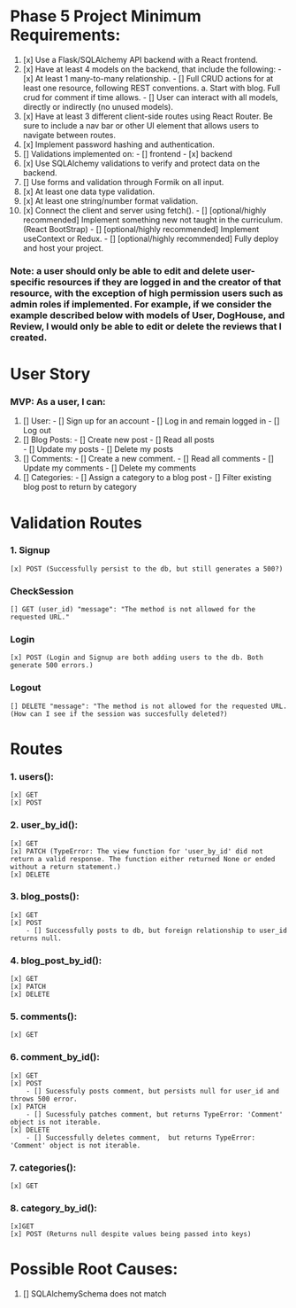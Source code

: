   <!-- Double click, hit F2 to highlight all instances of word. -->
  <!-- rafce -->

# Phase 5 Project Minimum Requirements:

01. [x] Use a Flask/SQLAlchemy API backend with a React frontend.
02. [x] Have at least 4 models on the backend, that include the following:
        - [x] At least 1 many-to-many relationship.
        - [] Full CRUD actions for at least one resource, following REST conventions.
            a. Start with blog. Full crud for comment if time allows. 
        - [] User can interact with all models, directly or indirectly (no unused models).
03. [x] Have at least 3 different client-side routes using React Router. Be sure to include a nav bar or other UI element that allows users to navigate between routes.
04. [x] Implement password hashing and authentication.
05. [] Validations implemented on:
        - [] frontend
        - [x] backend
06. [x] Use SQLAlchemy validations to verify and protect data on the backend.
07. [] Use forms and validation through Formik on all input.
08. [x] At least one data type validation.
09. [x] At least one string/number format validation.
10. [x] Connect the client and server using fetch().
        - [] [optional/highly recommended] Implement something new not taught in the curriculum. (React BootStrap)
        - [] [optional/highly recommended] Implement useContext or Redux.
        - [] [optional/highly recommended] Fully deploy and host your project.

### Note: a user should only be able to edit and delete user-specific resources if they are logged in and the creator of that resource, with the exception of high permission users such as admin roles if implemented. For example, if we consider the example described below with models of User, DogHouse, and Review, I would only be able to edit or delete the reviews that I created.

# User Story

### MVP: As a user, I can:

01. [] User:
        - [] Sign up for an account 
        - [] Log in and remain logged in
        - [] Log out
05. [] Blog Posts: 
        - [] Create new post
        - [] Read all posts  
        - [] Update my posts
        - [] Delete my posts
06. [] Comments: 
        - [] Create a new comment. 
        - [] Read all comments
        - [] Update my comments
        - [] Delete my comments
07. [] Categories:
        - [] Assign a category to a blog post
        - [] Filter existing blog post to return by category



# Validation Routes 
### 1. Signup
    [x] POST (Successfully persist to the db, but still generates a 500?)
### CheckSession
    [] GET (user_id) "message": "The method is not allowed for the requested URL."
### Login
    [x] POST (Login and Signup are both adding users to the db. Both generate 500 errors.) 
### Logout
    [] DELETE "message": "The method is not allowed for the requested URL. (How can I see if the session was succesfully deleted?)

# Routes
### 1. users():
    [x] GET
    [x] POST 
### 2. user_by_id():
    [x] GET
    [x] PATCH (TypeError: The view function for 'user_by_id' did not return a valid response. The function either returned None or ended without a return statement.)
    [x] DELETE 
### 3. blog_posts():
    [x] GET
    [x] POST 
        - [] Successfully posts to db, but foreign relationship to user_id returns null.
### 4. blog_post_by_id():
    [x] GET
    [x] PATCH
    [x] DELETE

### 5. comments():
    [x] GET
### 6. comment_by_id():
    [x] GET
    [x] POST 
        - [] Sucessfuly posts comment, but persists null for user_id and throws 500 error.
    [x] PATCH 
        - [] Sucessfuly patches comment, but returns TypeError: 'Comment' object is not iterable.
    [x] DELETE 
        - [] Successfully deletes comment,  but returns TypeError: 'Comment' object is not iterable.

### 7. categories():
    [x] GET
### 8. category_by_id():
    [x]GET    
    [x] POST (Returns null despite values being passed into keys)


# Possible Root Causes:
1. [] SQLAlchemySchema does not match 
